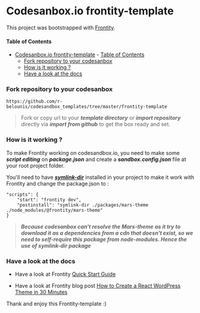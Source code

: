 
# Codesanbox.io frontity-template

This project was bootstrapped with [Frontity](https://frontity.org/).

#### Table of Contents

- [Codesanbox.io frontity-template](#codesanboxio-frontity-template)
      - [Table of Contents](#table-of-contents)
    - [Fork repository to your codesanbox](#fork-repository-to-your-codesanbox)
    - [How is it working ?](#how-is-it-working-)
    - [Have a look at the docs](#have-a-look-at-the-docs)

### Fork repository to your codesanbox
```
https://github.com/r-belounis/codesandbox_templates/tree/master/frontity-template
```
> Fork or copy url to your ***template directory*** or ***import repository*** directly via ***import from github*** to get the box ready and set.

### How is it working ?

To make Frontity working on codesandbox.io, you need to make some ***script editing*** on ***package.json*** and create a ***sandbox.config.json*** file at your root project folder.

 You'll need to have ***[symlink-dir](https://github.com/zkochan/symlink-dir)*** installed in your project to make it work with Frontity and change the package.json to :

```
"scripts": {
	"start": "frontity dev",
	"postinstall": "symlink-dir ./packages/mars-theme ./node_modules/@frontity/mars-theme"
}
```
>***Because codesanbox can't resolve the Mars-theme as it try to download it as a dependencies from a cdn that doesn't exist, so we need to self-require this package from node-modules. Hence the use of symlink-dir package***

### Have a look at the docs

- Have a look at Frontity [Quick Start Guide](https://docs.frontity.org/getting-started/quick-start-guide)

- Have a look at Frontity blog post [How to Create a React WordPress Theme in 30 Minutes](https://frontity.org/blog/how-to-create-a-react-theme-in-30-minutes/)

Thank and enjoy this Frontity-template :)